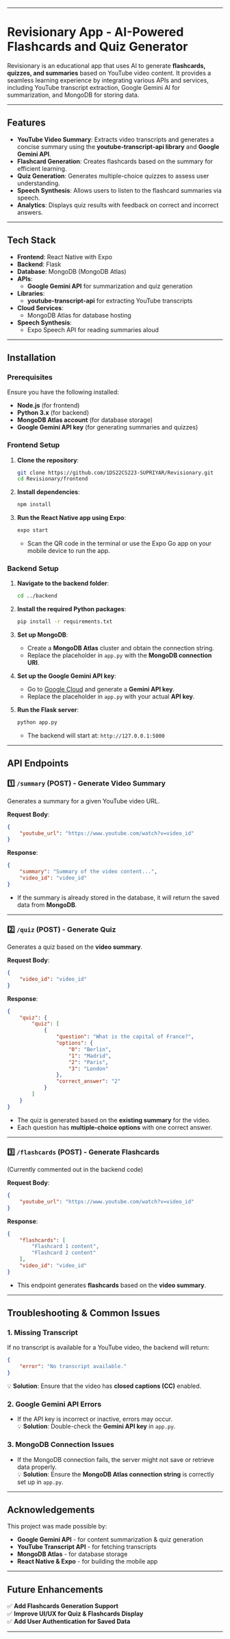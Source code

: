 

---

# **Revisionary App - AI-Powered Flashcards and Quiz Generator**  

Revisionary is an educational app that uses AI to generate **flashcards, quizzes, and summaries** based on YouTube video content. It provides a seamless learning experience by integrating various APIs and services, including YouTube transcript extraction, Google Gemini AI for summarization, and MongoDB for storing data.

---

## **Features**  

- **YouTube Video Summary**: Extracts video transcripts and generates a concise summary using the **youtube-transcript-api library** and **Google Gemini API**.  
- **Flashcard Generation**: Creates flashcards based on the summary for efficient learning.  
- **Quiz Generation**: Generates multiple-choice quizzes to assess user understanding.  
- **Speech Synthesis**: Allows users to listen to the flashcard summaries via speech.  
- **Analytics**: Displays quiz results with feedback on correct and incorrect answers.  

---

## **Tech Stack**  

- **Frontend**: React Native with Expo  
- **Backend**: Flask  
- **Database**: MongoDB (MongoDB Atlas)  
- **APIs**:  
  - **Google Gemini API** for summarization and quiz generation  
- **Libraries**:  
  - **youtube-transcript-api** for extracting YouTube transcripts  
- **Cloud Services**:  
  - MongoDB Atlas for database hosting  
- **Speech Synthesis**:  
  - Expo Speech API for reading summaries aloud  

---

## **Installation**  

### **Prerequisites**  

Ensure you have the following installed:  
- **Node.js** (for frontend)  
- **Python 3.x** (for backend)  
- **MongoDB Atlas account** (for database storage)  
- **Google Gemini API key** (for generating summaries and quizzes)  

### **Frontend Setup**  

1. **Clone the repository**:  
    ```bash
    git clone https://github.com/1DS22CS223-SUPRIYAR/Revisionary.git
    cd Revisionary/frontend
    ```

2. **Install dependencies**:  
    ```bash
    npm install
    ```

3. **Run the React Native app using Expo**:  
    ```bash
    expo start
    ```
    - Scan the QR code in the terminal or use the Expo Go app on your mobile device to run the app.  

### **Backend Setup**  

1. **Navigate to the backend folder**:  
    ```bash
    cd ../backend
    ```

2. **Install the required Python packages**:  
    ```bash
    pip install -r requirements.txt
    ```

3. **Set up MongoDB**:  
   - Create a **MongoDB Atlas** cluster and obtain the connection string.  
   - Replace the placeholder in `app.py` with the **MongoDB connection URI**.  

4. **Set up the Google Gemini API key**:  
   - Go to [Google Cloud](https://cloud.google.com) and generate a **Gemini API key**.  
   - Replace the placeholder in `app.py` with your actual **API key**.  

5. **Run the Flask server**:  
    ```bash
    python app.py
    ```
    - The backend will start at: `http://127.0.0.1:5000`  

---

## **API Endpoints**  

### **1️⃣ `/summary` (POST) - Generate Video Summary**  

Generates a summary for a given YouTube video URL.  

**Request Body**:  
```json
{
    "youtube_url": "https://www.youtube.com/watch?v=video_id"
}
```

**Response**:  
```json
{
    "summary": "Summary of the video content...",
    "video_id": "video_id"
}
```
- If the summary is already stored in the database, it will return the saved data from **MongoDB**.  

---

### **2️⃣ `/quiz` (POST) - Generate Quiz**  

Generates a quiz based on the **video summary**.  

**Request Body**:  
```json
{
    "video_id": "video_id"
}
```

**Response**:  
```json
{
    "quiz": {
        "quiz": [
            {
                "question": "What is the capital of France?",
                "options": {
                    "0": "Berlin",
                    "1": "Madrid",
                    "2": "Paris",
                    "3": "London"
                },
                "correct_answer": "2"
            }
        ]
    }
}
```
- The quiz is generated based on the **existing summary** for the video.  
- Each question has **multiple-choice options** with one correct answer.  

---

### **3️⃣ `/flashcards` (POST) - Generate Flashcards**  

(Currently commented out in the backend code)  

**Request Body**:  
```json
{
    "youtube_url": "https://www.youtube.com/watch?v=video_id"
}
```

**Response**:  
```json
{
    "flashcards": [
        "Flashcard 1 content",
        "Flashcard 2 content"
    ],
    "video_id": "video_id"
}
```
- This endpoint generates **flashcards** based on the **video summary**.  

---

## **Troubleshooting & Common Issues**  

### **1. Missing Transcript**  
If no transcript is available for a YouTube video, the backend will return:  
```json
{
    "error": "No transcript available."
}
```
💡 **Solution**: Ensure that the video has **closed captions (CC)** enabled.  

### **2. Google Gemini API Errors**  
- If the API key is incorrect or inactive, errors may occur.  
💡 **Solution**: Double-check the **Gemini API key** in `app.py`.  

### **3. MongoDB Connection Issues**  
- If the MongoDB connection fails, the server might not save or retrieve data properly.  
💡 **Solution**: Ensure the **MongoDB Atlas connection string** is correctly set up in `app.py`.  

---

## **Acknowledgements**  

This project was made possible by:  
- **Google Gemini API** - for content summarization & quiz generation  
- **YouTube Transcript API** - for fetching transcripts  
- **MongoDB Atlas** - for database storage  
- **React Native & Expo** - for building the mobile app  

---

## **Future Enhancements**  

✅ **Add Flashcards Generation Support**  
✅ **Improve UI/UX for Quiz & Flashcards Display**  
✅ **Add User Authentication for Saved Data**  


---

